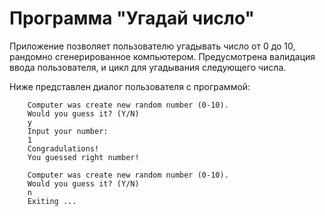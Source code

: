 # Программа "Угадай число"
Приложение позволяет пользователю угадывать число от 0 до 10, рандомно сгенерированное компьютером.
Предусмотрена валидация ввода пользователя, и цикл для угадывания следующего числа.

Ниже представлен диалог пользователя с программой:

        Computer was create new random number (0-10). 
        Would you guess it? (Y/N)
        y
        Input your number:
        1
        Congradulations!
        You guessed right number!

        Computer was create new random number (0-10).
        Would you guess it? (Y/N)
        n
        Exiting ...
